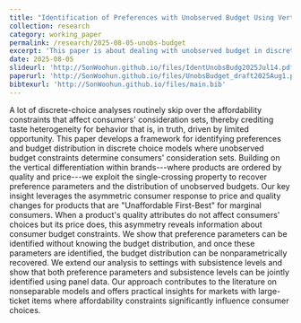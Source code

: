 ```yaml
---
title: "Identification of Preferences with Unobserved Budget Using Vertical Differentiation within Brands"
collection: research
category: working_paper
permalink: /research/2025-08-05-unobs-budget
excerpt: 'This paper is about dealing with unobserved budget in discrete choice'
date: 2025-08-05
slideurl: 'http://SonWoohun.github.io/files/IdentUnobsBudg2025Jul14.pdf'
paperurl: 'http://SonWoohun.github.io/files/UnobsBudget_draft2025Aug1.pdf'
bibtexurl: 'http://SonWoohun.github.io/files/main.bib'
---
```


A lot of discrete-choice analyses routinely skip over the affordability constraints that affect consumers' consideration sets, thereby crediting taste heterogeneity for behavior that is, in truth, driven by limited opportunity. This paper develops a framework for identifying preferences and budget distribution in discrete choice models where unobserved budget constraints determine consumers' consideration sets. Building on the vertical differentiation within brands---where products are ordered by quality and price---we exploit the single-crossing property to recover preference parameters and the distribution of unobserved budgets. Our key insight leverages the asymmetric consumer response to price and quality changes for products that are "Unaffordable First-Best" for marginal consumers. When a product's quality attributes do not affect consumers' choices but its price does, this asymmetry reveals information about consumer budget constraints. We show that preference parameters can be identified without knowing the budget distribution, and once these parameters are identified, the budget distribution can be nonparametrically recovered. We extend our analysis to settings with subsistence levels and show that both preference parameters and subsistence levels can be jointly identified using panel data. Our approach contributes to the literature on nonseparable models and offers practical insights for markets with large-ticket items where affordability constraints significantly influence consumer choices.
